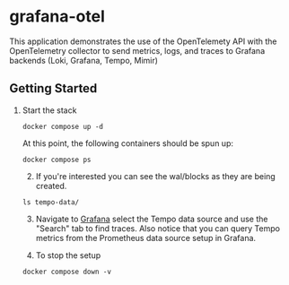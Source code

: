 # grafana-otel

This application demonstrates the use of the OpenTelemety API with the OpenTelemetry collector to send metrics, logs, and traces to Grafana backends (Loki, Grafana, Tempo, Mimir)

## Getting Started

1. Start the stack

   ```
   docker compose up -d
   ```

   At this point, the following containers should be spun up:

   ```
   docker compose ps
   ```

   2. If you're interested you can see the wal/blocks as they are being created.

   ```
   ls tempo-data/
   ```

   3. Navigate to [Grafana](http://localhost:3000/explore) select the Tempo data source and use the "Search"
      tab to find traces. Also notice that you can query Tempo metrics from the Prometheus data source setup in
      Grafana.

   4. To stop the setup

   ```
   docker compose down -v
   ```
